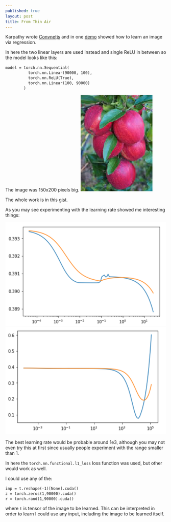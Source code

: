 ```yaml
---
published: true
layout: post
title: From Thin Air
---
```


Karpathy wrote [Convnetjs](https://cs.stanford.edu/people/karpathy/convnetjs/) and in one [demo](https://cs.stanford.edu/people/karpathy/convnetjs/demo/image_regression.html) showed how to learn an image via regression.

In here the two linear layers are used instead and single ReLU in between so the model looks like this:

```
model = torch.nn.Sequential(
          torch.nn.Linear(90000, 100),          
          torch.nn.ReLU(True),
          torch.nn.Linear(100, 90000)
        )
```

The image was 150x200 pixels big.
![IMG](/images/fromthinair1.PNG)

The whole work is in this [gist](https://gist.github.com/dejanbatanjac/e929dc4f2b1effcb2513ff5e5b37dd72).

As you may see experimenting with the learning rate showed me interesting things:

![IMG](/images/fromthinair2.PNG)
![IMG](/images/fromthinair3.PNG)

The best learning rate would be probable around 1e3, although you may not even try this at first since usually people experiment with the range smaller than 1.

In here the `torch.nn.functional.l1_loss` loss function was used, but other would work as well.

I could use any of the:
```
inp = t.reshape(-1)[None].cuda()
z = torch.zeros(1,90000).cuda()
r = torch.rand(1,90000).cuda()
```
where `t` is tensor of the image to be learned.
This can be interpreted in order to learn I could use any input, including the image to be learned itself.


